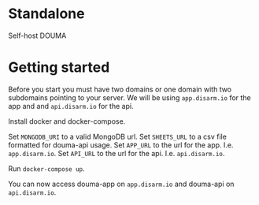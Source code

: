 # Standalone
Self-host DOUMA

# Getting started

Before you start you must have two domains or one domain with two subdomains pointing to your server. We will be using `app.disarm.io` for the app and and `api.disarm.io` for the api. 

Install docker and docker-compose.

Set `MONGODB_URI` to a valid MongoDB url.
Set `SHEETS_URL` to a csv file formatted for douma-api usage.
Set `APP_URL` to the url for the app. I.e. `app.disarm.io`.
Set `API_URL` to the url for the api. I.e. `api.disarm.io`.

Run `docker-compose up`. 

You can now access douma-app on `app.disarm.io` and douma-api on `api.disarm.io`.

